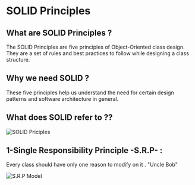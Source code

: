 # SOLID Principles

## What are SOLID Principles ?
The SOLID Principles are five principles of Object-Oriented class design. They are a set of rules and best practices to follow while designing a class structure.

## Why we need SOLID ?
These five principles help us understand the need for certain design patterns and software architecture in general.

## What does SOLID refer to ??
![SOLID Priciples](https://www.technologylogs.com/wp-content/uploads/2020/12/Solid_principle.jpg)

## 1-Single Responsibility Principle -S.R.P- :
Every class should have only one reason to modify on it . "Uncle Bob"

![S.R.P Model](https://www.google.com/url?sa=i&url=https%3A%2F%2Fmedium.com%2F%40learnstuff.io%2Fsingle-responsibility-principle-ad3ae3e264bb&psig=AOvVaw0BWiDJBjptwblDI1bdnDFQ&ust=1667510754137000&source=images&cd=vfe&ved=0CA0QjRxqFwoTCODcmoi2kPsCFQAAAAAdAAAAABAE)
